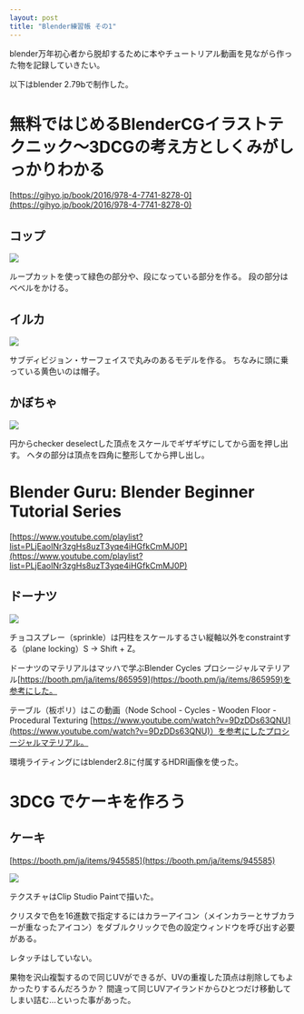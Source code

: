 ```yaml
---
layout: post
title: "Blender練習帳 その1"
---
```


blender万年初心者から脱却するために本やチュートリアル動画を見ながら作った物を記録していきたい。

以下はblender 2.79bで制作した。


# 無料ではじめるBlenderCGイラストテクニック～3DCGの考え方としくみがしっかりわかる

[https://gihyo.jp/book/2016/978-4-7741-8278-0](https://gihyo.jp/book/2016/978-4-7741-8278-0)

## コップ

![](/assets/cup.png)

ループカットを使って緑色の部分や、段になっている部分を作る。
段の部分はベベルをかける。

## イルカ

![](/assets/iruka.png)

サブディビジョン・サーフェイスで丸みのあるモデルを作る。
ちなみに頭に乗っている黄色いのは帽子。

## かぼちゃ

![](/assets/pumpkin.png)

円からchecker deselectした頂点をスケールでギザギザにしてから面を押し出す。
ヘタの部分は頂点を四角に整形してから押し出し。

# Blender Guru: Blender Beginner Tutorial Series

[https://www.youtube.com/playlist?list=PLjEaoINr3zgHs8uzT3yqe4iHGfkCmMJ0P](https://www.youtube.com/playlist?list=PLjEaoINr3zgHs8uzT3yqe4iHGfkCmMJ0P)

## ドーナツ

![](/assets/donuts.png)

チョコスプレー（sprinkle）は円柱をスケールするさい縦軸以外をconstraintする（plane locking）S → Shift + Z。

ドーナツのマテリアルはマッハで学ぶBlender Cycles プロシージャルマテリアル[https://booth.pm/ja/items/865959](https://booth.pm/ja/items/865959)を参考にした。

テーブル（板ポリ）はこの動画（Node School - Cycles - Wooden Floor - Procedural Texturing [https://www.youtube.com/watch?v=9DzDDs63QNU](https://www.youtube.com/watch?v=9DzDDs63QNU)）を参考にしたプロシージャルマテリアル。

環境ライティングにはblender2.8に付属するHDRI画像を使った。

# 3DCG でケーキを作ろう

## ケーキ

[https://booth.pm/ja/items/945585](https://booth.pm/ja/items/945585)

![](/assets/cake.png)

テクスチャはClip Studio Paintで描いた。

クリスタで色を16進数で指定するにはカラーアイコン（メインカラーとサブカラーが重なったアイコン）をダブルクリックで色の設定ウィンドウを呼び出す必要がある。

レタッチはしていない。

果物を沢山複製するので同じUVができるが、UVの重複した頂点は削除してもよかったりするんだろうか？
間違って同じUVアイランドからひとつだけ移動してしまい詰む...といった事があった。
